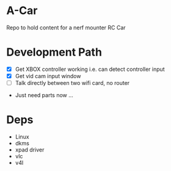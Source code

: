 # A-Car
Repo to hold content for a nerf mounter RC Car

# Development Path
- [X] Get XBOX controller working i.e. can detect controller input
- [X] Get vid cam input window
- [ ] Talk directly between two wifi card, no router
- Just need parts now ...

# Deps
- Linux
- dkms
- xpad driver
- vlc
- v4l
